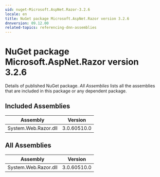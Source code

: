 ```yaml
---
uid: nuget-Microsoft.AspNet.Razor-3.2.6
locale: en
title: NuGet package Microsoft.AspNet.Razor version 3.2.6
dnnversion: 09.12.00
related-topics: referencing-dnn-assemblies
---
```


# NuGet package Microsoft.AspNet.Razor version 3.2.6
Details of published NuGet package.
*All Assemblies* lists all the assemblies that are included in this package or any dependent package.

## Included Assemblies

|Assembly|Version|
|---|---|
|System.Web.Razor.dll|3.0.60510.0|

## All Assemblies

|Assembly|Version|
|---|---|
|System.Web.Razor.dll|3.0.60510.0|

